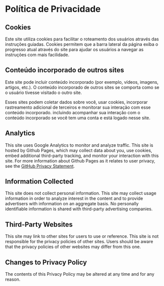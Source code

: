 # Política de Privacidade

## Cookies

Este site utiliza cookies para facilitar o roteamento dos usuários através das instruções guiadas. Cookies permitem que a barra lateral da página exiba o progresso atual através do site para ajudar os usuários a navegar as instruções com mais facilidade.

## Conteúdo incorporado de outros sites

Este site pode incluir conteúdo incorporado (por exemplo, vídeos, imagens, artigos, etc.). O conteúdo incorporado de outros sites se comporta como se o usuário tivesse visitado o outro site.

Esses sites podem coletar dados sobre você, usar cookies, incorporar rastreamento adicional de terceiros e monitorar sua interação com esse conteúdo incorporado. incluindo acompanhar sua interação com o conteúdo incorporado se você tem uma conta e está logado nesse site.

## Analytics

This site uses Google Analytics to monitor and analyze traffic. This site is hosted by Github Pages, which may collect data about you, use cookies, embed additional third-party tracking, and monitor your interaction with this site. For more information about Github Pages as it relates to user privacy, see the [GitHub Privacy Statement](https://help.github.com/en/articles/github-privacy-statement).

## Information Collected

This site does not collect personal information. This site may collect usage information in order to analyze interest in the content and to provide advertisers with information on an aggregate basis. No personally identifiable information is shared with third-party advertising companies.

## Third-Party Websites

This site may link to other sites for users to use or reference. This site is not responsible for the privacy policies of other sites. Users should be aware that the privacy policies of other websites may differ from this one.

## Changes to Privacy Policy

The contents of this Privacy Policy may be altered at any time and for any reason.
